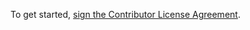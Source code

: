 To get started, <a href="https://www.clahub.com/agreements/matkoch/TestLinker">sign the Contributor License Agreement</a>.
